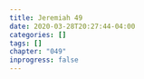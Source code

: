 ```yaml
---
title: Jeremiah 49
date: 2020-03-28T20:27:44-04:00
categories: []
tags: []
chapter: "049"
inprogress: false
---
```


